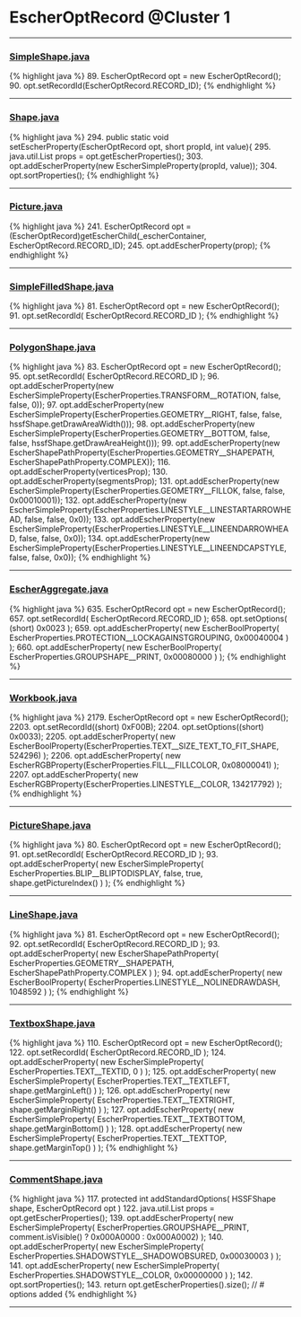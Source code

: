 # EscherOptRecord @Cluster 1

***

### [SimpleShape.java](https://searchcode.com/codesearch/view/97394265/)
{% highlight java %}
89. EscherOptRecord opt = new EscherOptRecord();
90. opt.setRecordId(EscherOptRecord.RECORD_ID);
{% endhighlight %}

***

### [Shape.java](https://searchcode.com/codesearch/view/97394276/)
{% highlight java %}
294. public static void setEscherProperty(EscherOptRecord opt, short propId, int value){
295.    java.util.List props = opt.getEscherProperties();
303.        opt.addEscherProperty(new EscherSimpleProperty(propId, value));
304.        opt.sortProperties();
{% endhighlight %}

***

### [Picture.java](https://searchcode.com/codesearch/view/97394307/)
{% highlight java %}
241. EscherOptRecord opt = (EscherOptRecord)getEscherChild(_escherContainer, EscherOptRecord.RECORD_ID);
245.     opt.addEscherProperty(prop);
{% endhighlight %}

***

### [SimpleFilledShape.java](https://searchcode.com/codesearch/view/15642355/)
{% highlight java %}
81. EscherOptRecord opt = new EscherOptRecord();
91. opt.setRecordId( EscherOptRecord.RECORD_ID );
{% endhighlight %}

***

### [PolygonShape.java](https://searchcode.com/codesearch/view/15642360/)
{% highlight java %}
83. EscherOptRecord opt = new EscherOptRecord();
95. opt.setRecordId( EscherOptRecord.RECORD_ID );
96. opt.addEscherProperty(new EscherSimpleProperty(EscherProperties.TRANSFORM__ROTATION, false, false, 0));
97. opt.addEscherProperty(new EscherSimpleProperty(EscherProperties.GEOMETRY__RIGHT, false, false, hssfShape.getDrawAreaWidth()));
98. opt.addEscherProperty(new EscherSimpleProperty(EscherProperties.GEOMETRY__BOTTOM, false, false, hssfShape.getDrawAreaHeight()));
99. opt.addEscherProperty(new EscherShapePathProperty(EscherProperties.GEOMETRY__SHAPEPATH, EscherShapePathProperty.COMPLEX));
116. opt.addEscherProperty(verticesProp);
130. opt.addEscherProperty(segmentsProp);
131. opt.addEscherProperty(new EscherSimpleProperty(EscherProperties.GEOMETRY__FILLOK, false, false, 0x00010001));
132. opt.addEscherProperty(new EscherSimpleProperty(EscherProperties.LINESTYLE__LINESTARTARROWHEAD, false, false, 0x0));
133. opt.addEscherProperty(new EscherSimpleProperty(EscherProperties.LINESTYLE__LINEENDARROWHEAD, false, false, 0x0));
134. opt.addEscherProperty(new EscherSimpleProperty(EscherProperties.LINESTYLE__LINEENDCAPSTYLE, false, false, 0x0));
{% endhighlight %}

***

### [EscherAggregate.java](https://searchcode.com/codesearch/view/15642409/)
{% highlight java %}
635. EscherOptRecord opt = new EscherOptRecord();
657. opt.setRecordId( EscherOptRecord.RECORD_ID );
658. opt.setOptions( (short) 0x0023 );
659. opt.addEscherProperty( new EscherBoolProperty( EscherProperties.PROTECTION__LOCKAGAINSTGROUPING, 0x00040004 ) );
660. opt.addEscherProperty( new EscherBoolProperty( EscherProperties.GROUPSHAPE__PRINT, 0x00080000 ) );
{% endhighlight %}

***

### [Workbook.java](https://searchcode.com/codesearch/view/15642358/)
{% highlight java %}
2179. EscherOptRecord opt = new EscherOptRecord();
2203. opt.setRecordId((short) 0xF00B);
2204. opt.setOptions((short) 0x0033);
2205. opt.addEscherProperty( new EscherBoolProperty(EscherProperties.TEXT__SIZE_TEXT_TO_FIT_SHAPE, 524296) );
2206. opt.addEscherProperty( new EscherRGBProperty(EscherProperties.FILL__FILLCOLOR, 0x08000041) );
2207. opt.addEscherProperty( new EscherRGBProperty(EscherProperties.LINESTYLE__COLOR, 134217792) );
{% endhighlight %}

***

### [PictureShape.java](https://searchcode.com/codesearch/view/15642357/)
{% highlight java %}
80. EscherOptRecord opt = new EscherOptRecord();
91. opt.setRecordId( EscherOptRecord.RECORD_ID );
93. opt.addEscherProperty( new EscherSimpleProperty( EscherProperties.BLIP__BLIPTODISPLAY, false, true, shape.getPictureIndex() ) );
{% endhighlight %}

***

### [LineShape.java](https://searchcode.com/codesearch/view/15642361/)
{% highlight java %}
81. EscherOptRecord opt = new EscherOptRecord();
92. opt.setRecordId( EscherOptRecord.RECORD_ID );
93. opt.addEscherProperty( new EscherShapePathProperty( EscherProperties.GEOMETRY__SHAPEPATH, EscherShapePathProperty.COMPLEX ) );
94. opt.addEscherProperty( new EscherBoolProperty( EscherProperties.LINESTYLE__NOLINEDRAWDASH, 1048592 ) );
{% endhighlight %}

***

### [TextboxShape.java](https://searchcode.com/codesearch/view/15642364/)
{% highlight java %}
110. EscherOptRecord opt = new EscherOptRecord();
122. opt.setRecordId( EscherOptRecord.RECORD_ID );
124. opt.addEscherProperty( new EscherSimpleProperty( EscherProperties.TEXT__TEXTID, 0 ) );
125. opt.addEscherProperty( new EscherSimpleProperty( EscherProperties.TEXT__TEXTLEFT, shape.getMarginLeft() ) );
126. opt.addEscherProperty( new EscherSimpleProperty( EscherProperties.TEXT__TEXTRIGHT, shape.getMarginRight() ) );
127. opt.addEscherProperty( new EscherSimpleProperty( EscherProperties.TEXT__TEXTBOTTOM, shape.getMarginBottom() ) );
128. opt.addEscherProperty( new EscherSimpleProperty( EscherProperties.TEXT__TEXTTOP, shape.getMarginTop() ) );
{% endhighlight %}

***

### [CommentShape.java](https://searchcode.com/codesearch/view/15642359/)
{% highlight java %}
117. protected int addStandardOptions( HSSFShape shape, EscherOptRecord opt )
122.     java.util.List props = opt.getEscherProperties();
139.     opt.addEscherProperty( new EscherSimpleProperty( EscherProperties.GROUPSHAPE__PRINT, comment.isVisible() ? 0x000A0000 : 0x000A0002) );
140.     opt.addEscherProperty( new EscherSimpleProperty( EscherProperties.SHADOWSTYLE__SHADOWOBSURED, 0x00030003 ) );
141.     opt.addEscherProperty( new EscherSimpleProperty( EscherProperties.SHADOWSTYLE__COLOR, 0x00000000 ) );
142.     opt.sortProperties();
143.     return opt.getEscherProperties().size();   // # options added
{% endhighlight %}

***

